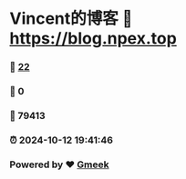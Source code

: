 # Vincent的博客 :link: https://blog.npex.top 
### :page_facing_up: [22](https://blog.npex.top/tag.html) 
### :speech_balloon: 0 
### :hibiscus: 79413 
### :alarm_clock: 2024-10-12 19:41:46 
### Powered by :heart: [Gmeek](https://github.com/Meekdai/Gmeek)
